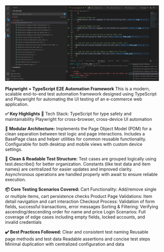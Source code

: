 [![Click to watch the full demo](assets/test_results.png)](assets/assets/test_run_recording.mp4)

**Playwright + TypeScript E2E Automation Framework**
This is a modern, scalable end-to-end test automation framework designed using TypeScript and Playwright for automating the UI testing of an e-commerce web application.

**✅ Key Highlights**
🔧 Tech Stack:
    TypeScript for type safety and maintainability
    Playwright for cross-browser, cross-device UI automation

📁 **Modular Architecture:**
    Implements the Page Object Model (POM) for a clean separation between test logic and page interactions.
    Includes a BasePage class and helper utilities for common reusable functionality.
    Configurable for both desktop and mobile views with custom device settings.

🧠 **Clean & Readable Test Structure:**
    Test cases are grouped logically using test.describe() for better organization.
    Constants (like test data and item names) are centralized for easier updates and improved clarity.
    Asynchronous operations are handled properly with await to ensure reliable execution.

**📦 Core Testing Scenarios Covered:**
    Cart Functionality: Add/remove single or multiple items, cart persistence checks
    Product Page Validations: Item detail navigation and cart interaction
    Checkout Process: Validation of form fields, successful transactions, error messages
    Sorting & Filtering: Verifying ascending/descending order for name and price
    Login Scenarios: Full coverage of edge cases including empty fields, locked accounts, and invalid credentials

**✔️ Best Practices Followed:**
    Clear and consistent test naming
    Reusable page methods and test data
    Readable assertions and concise test steps
    Minimal duplication with centralized configuration and data


